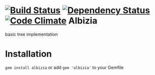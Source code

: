 [![Build Status](https://secure.travis-ci.org/pjambet/albizia.png)](http://travis-ci.org/pjambet/albizia) [![Dependency Status](https://gemnasium.com/pjambet/albizia.png)](https://gemnasium.com/pjambet/albizia) [![Code Climate](https://codeclimate.com/badge.png)](https://codeclimate.com/github/pjambet/albizia)
Albizia
=======

basic tree implementation

Installation
=

`gem install albizia`
or add
`gem 'albizia'`
to your Gemfile

